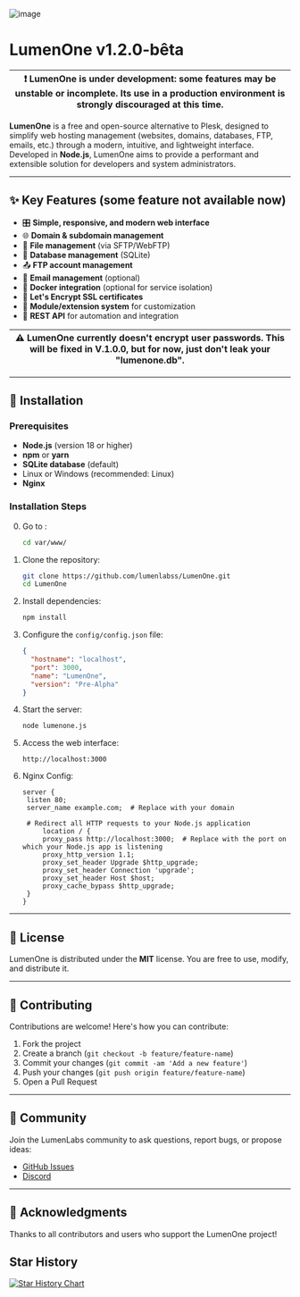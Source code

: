![image](https://github.com/user-attachments/assets/5222bd49-29c6-4346-8a37-296a2ecb6e8c)

# LumenOne v1.2.0-bêta

| :exclamation: **LumenOne is under development**: some features may be unstable or incomplete. Its use in a production environment is strongly discouraged at this time. |
| ----------------------------------------------------------------------------------------------------------------------------------------------------------------------- |

**LumenOne** is a free and open-source alternative to Plesk, designed to simplify web hosting management (websites, domains, databases, FTP, emails, etc.) through a modern, intuitive, and lightweight interface. Developed in **Node.js**, LumenOne aims to provide a performant and extensible solution for developers and system administrators.

---

## :sparkles: Key Features (some feature not available now)

- :control_knobs: **Simple, responsive, and modern web interface**
- :globe_with_meridians: **Domain & subdomain management**
- :file_folder: **File management** (via SFTP/WebFTP)
- :dolphin: **Database management** (SQLite)
- :outbox_tray: **FTP account management**
- 📧 **Email management** (optional)
- :whale: **Docker integration** (optional for service isolation)
- :closed_lock_with_key: **Let's Encrypt SSL certificates**
- :jigsaw: **Module/extension system** for customization
- :arrows_counterclockwise: **REST API** for automation and integration

| ⚠️ LumenOne currently doesn't encrypt user passwords. This will be fixed in V.1.0.0, but for now, just don't leak your "lumenone.db". |
| ------------------------------------------------------------------------------------------------------------------------------------- |

---

## :rocket: Installation

### Prerequisites

- **Node.js** (version 18 or higher)
- **npm** or **yarn**
- **SQLite database** (default)
- Linux or Windows (recommended: Linux)
- **Nginx**

### Installation Steps

0. Go to :

   ```bash
   cd var/www/
   ```

1. Clone the repository:

   ```bash
   git clone https://github.com/lumenlabss/LumenOne.git
   cd LumenOne
   ```

2. Install dependencies:

   ```bash
   npm install
   ```

3. Configure the `config/config.json` file:

   ```json
   {
     "hostname": "localhost",
     "port": 3000,
     "name": "LumenOne",
     "version": "Pre-Alpha"
   }
   ```

4. Start the server:

   ```bash
   node lumenone.js
   ```

5. Access the web interface:

   ```
   http://localhost:3000
   ```

6. Nginx Config:

   ```
   server {
    listen 80;
    server_name example.com;  # Replace with your domain

    # Redirect all HTTP requests to your Node.js application
        location / {
        proxy_pass http://localhost:3000;  # Replace with the port on which your Node.js app is listening
        proxy_http_version 1.1;
        proxy_set_header Upgrade $http_upgrade;
        proxy_set_header Connection 'upgrade';
        proxy_set_header Host $host;
        proxy_cache_bypass $http_upgrade;
    }
   }
   ```

---

## :page_facing_up: License

LumenOne is distributed under the **MIT** license. You are free to use, modify, and distribute it.

---

## :handshake: Contributing

Contributions are welcome! Here's how you can contribute:

1. Fork the project
2. Create a branch (`git checkout -b feature/feature-name`)
3. Commit your changes (`git commit -am 'Add a new feature'`)
4. Push your changes (`git push origin feature/feature-name`)
5. Open a Pull Request

---

## :speech_balloon: Community

Join the LumenLabs community to ask questions, report bugs, or propose ideas:

- [GitHub Issues](https://github.com/lumenlabss/LumenOne/issues)
- [Discord](https://discord.gg/ty92ffCYUC)

---

## :tada: Acknowledgments

Thanks to all contributors and users who support the LumenOne project!

## Star History

[![Star History Chart](https://api.star-history.com/svg?repos=lumenlabss/lumenone&type=Date)](https://www.star-history.com/#lumenlabss/lumenone&Date)
